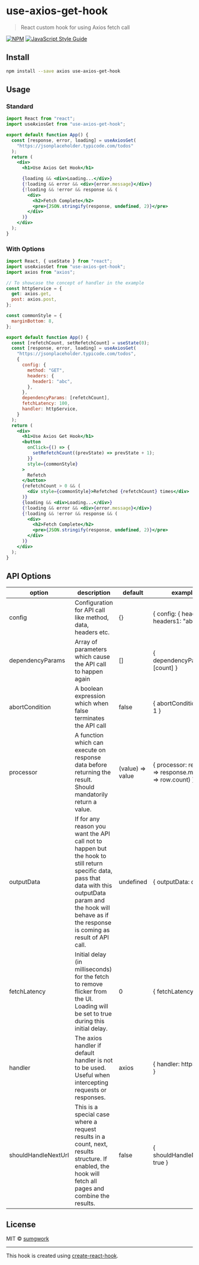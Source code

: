 # use-axios-get-hook

> React custom hook for using Axios fetch call

[![NPM](https://img.shields.io/npm/v/use-axios-get-hook)](https://www.npmjs.com/package/use-axios-get-hook)
[![JavaScript Style Guide](https://img.shields.io/badge/code_style-standard-brightgreen.svg)](https://standardjs.com)

## Install

```bash
npm install --save axios use-axios-get-hook
```

## Usage

### Standard

```jsx
import React from "react";
import useAxiosGet from "use-axios-get-hook";

export default function App() {
  const [response, error, loading] = useAxiosGet(
    "https://jsonplaceholder.typicode.com/todos"
  );
  return (
    <div>
      <h1>Use Axios Get Hook</h1>

      {loading && <div>Loading...</div>}
      {!loading && error && <div>{error.message}</div>}
      {!loading && !error && response && (
        <div>
          <h2>Fetch Complete</h2>
          <pre>{JSON.stringify(response, undefined, 2)}</pre>
        </div>
      )}
    </div>
  );
}
```

### With Options

```jsx
import React, { useState } from "react";
import useAxiosGet from "use-axios-get-hook";
import axios from "axios";

// To showcase the concept of handler in the example
const httpService = {
  get: axios.get,
  post: axios.post,
};

const commonStyle = {
  marginBottom: 8,
};

export default function App() {
  const [refetchCount, setRefetchCount] = useState(0);
  const [response, error, loading] = useAxiosGet(
    "https://jsonplaceholder.typicode.com/todos",
    {
      config: {
        method: "GET",
        headers: {
          header1: "abc",
        },
      },
      dependencyParams: [refetchCount],
      fetchLatency: 100,
      handler: httpService,
    }
  );
  return (
    <div>
      <h1>Use Axios Get Hook</h1>
      <button
        onClick={() => {
          setRefetchCount((prevState) => prevState + 1);
        }}
        style={commonStyle}
      >
        Refetch
      </button>
      {refetchCount > 0 && (
        <div style={commonStyle}>Refetched {refetchCount} times</div>
      )}
      {loading && <div>Loading...</div>}
      {!loading && error && <div>{error.message}</div>}
      {!loading && !error && response && (
        <div>
          <h2>Fetch Complete</h2>
          <pre>{JSON.stringify(response, undefined, 2)}</pre>
        </div>
      )}
    </div>
  );
}
```

## API Options

| option              | description                                                                                                                                                                                                              | default          | example                                                   |
| ------------------- | ------------------------------------------------------------------------------------------------------------------------------------------------------------------------------------------------------------------------ | ---------------- | --------------------------------------------------------- |
| config              | Configuration for API call like method, data, headers etc.                                                                                                                                                               | {}               | { config: { headers: { headers1: "abc" } } }              |
| dependencyParams    | Array of parameters which cause the API call to happen again                                                                                                                                                             | []               | { dependencyParams: [count] }                             |
| abortCondition      | A boolean expression which when false terminates the API call                                                                                                                                                            | false            | { abortCondition: x < 1 }                                 |
| processor           | A function which can execute on response data before returning the result. Should mandatorily return a value.                                                                                                            | (value) => value | { processor: response => response.map(row => row.count) } |
| outputData          | If for any reason you want the API call not to happen but the hook to still return specific data, pass that data with this outputData param and the hook will behave as if the response is coming as result of API call. | undefined        | { outputData: data }                                      |
| fetchLatency        | Initial delay (in milliseconds) for the fetch to remove flicker from the UI. Loading will be set to true during this initial delay.                                                                                      | 0                | { fetchLatency: 200 }                                     |
| handler             | The axios handler if default handler is not to be used. Useful when intercepting requests or responses.                                                                                                                  | axios            | { handler: httpService }                                  |
| shouldHandleNextUrl | This is a special case where a request results in a count, next, results structure. If enabled, the hook will fetch all pages and combine the results.                                                                   | false            | { shouldHandleNextUrl: true }                             |

## License

MIT © [sumgwork](https://github.com/sumgwork)

---

This hook is created using [create-react-hook](https://github.com/hermanya/create-react-hook).
